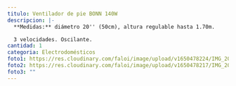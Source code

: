 ```yaml
---
titulo: Ventilador de pie BONN 140W
descripcion: |-
  **Medidas:** diámetro 20'' (50cm), altura regulable hasta 1.70m. 

  3 velocidades. Oscilante.
cantidad: 1
categoria: Electrodomésticos
foto1: https://res.cloudinary.com/faloi/image/upload/v1650478224/IMG_20220420_112237_cv2dwb.jpg
foto2: https://res.cloudinary.com/faloi/image/upload/v1650478217/IMG_20220420_112429_r3gbkh.jpg
foto3: ""
---
```

